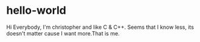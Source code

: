 # hello-world

Hi Everybody, I'm christopher and like  C & C++. Seems that I know less, its doesn't matter cause I want more.That is me.
